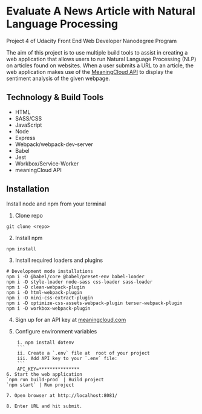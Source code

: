 # Evaluate A News Article with Natural Language Processing

Project 4 of Udacity Front End Web Developer Nanodegree Program

The aim of this project is to use multiple build tools to assist in creating a web application that allows users to run Natural Language Processing (NLP) on articles found on websites. When a user submits a URL to an article, the web application makes use of the [MeaningCloud API](https://www.meaningcloud.com/products/sentiment-analysis) to display the sentiment analysis of the given webpage.

## Technology & Build Tools
* HTML
* SASS/CSS
* JavaScript
* Node
* Express
* Webpack/webpack-dev-server
* Babel
* Jest
* Workbox/Service-Worker
* meaningCloud API

## Installation
Install node and npm from your terminal
1. Clone repo 
```
git clone <repo>
```
2. Install npm
```
npm install
```
3. Install required loaders and plugins
```
# Development mode installations
npm i -D @babel/core @babel/preset-env babel-loader
npm i -D style-loader node-sass css-loader sass-loader
npm i -D clean-webpack-plugin
npm i -D html-webpack-plugin
npm i -D mini-css-extract-plugin
npm i -D optimize-css-assets-webpack-plugin terser-webpack-plugin
npm i -D workbox-webpack-plugin
```
4. Sign up for an API key at [meaningcloud.com](https://www.meaningcloud.com/developer/create-account)

5. Configure environment variables
```
    i. npm install dotenv
    ```
    ii. Create a `.env` file at  root of your project
    iii. Add API key to your `.env` file:
    ```
    API_KEY=***************
6. Start the web application
`npm run build-prod` | Build project
`npm start` | Run project

7. Open browser at http://localhost:8081/

8. Enter URL and hit submit.